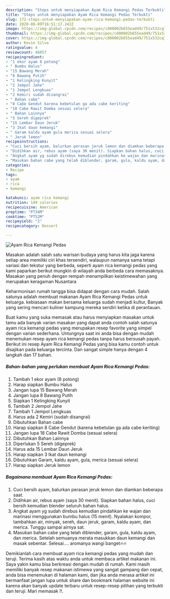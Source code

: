 ```yaml
---
description: "Steps untuk menyiapakan Ayam Rica Kemangi Pedas Terbukti"
title: "Steps untuk menyiapakan Ayam Rica Kemangi Pedas Terbukti"
slug: 172-steps-untuk-menyiapakan-ayam-rica-kemangi-pedas-terbukti
date: 2020-08-09T16:51:17.242Z
image: https://img-global.cpcdn.com/recipes/c800002b655ead49/751x532cq70/ayam-rica-kemangi-pedas-foto-resep-utama.jpg
thumbnail: https://img-global.cpcdn.com/recipes/c800002b655ead49/751x532cq70/ayam-rica-kemangi-pedas-foto-resep-utama.jpg
cover: https://img-global.cpcdn.com/recipes/c800002b655ead49/751x532cq70/ayam-rica-kemangi-pedas-foto-resep-utama.jpg
author: Kevin Silva
ratingvalue: 4
reviewcount: 46057
recipeingredient:
- "1 ekor ayam 8 potong"
- " Bumbu Halus"
- "15 Bawang Merah"
- "8 Bawang Putih"
- "1 Kelingking Kunyit"
- "2 Jempol Jahe"
- "1 Jempol Lengkuas"
- "2 Kemiri sudah disangrai"
- " Bahan cabe"
- "8 Cabe Gendut karena kebetulan ga ada cabe keriting"
- "18 Cabe Rawit Domba sesuai selera"
- " Bahan Lainnya"
- "5 Sereh digeprek"
- "15 Lembar Daun Jeruk"
- "3 Ikat daun kemangi"
- " Garam kaldu ayam gula merica sesuai selera"
- " Jeruk lemon"
recipeinstructions:
- "Cuci bersih ayam, balurkan perasan jeruk lemon dan diamkan beberapa saat."
- "Didihkan air, rebus ayam (saya 30 menit). Siapkan bahan halus, cuci bersih kemudian blender seluruh bahan halus."
- "Angkat ayam yg sudah direbus kemudian pindahkan ke wajan dan marinasi menggunakan bumbu halus (15 menit). Nyalakan kompor, tambahkan air, minyak, sereh, daun jeruk, garam, kaldu ayam, dan merica. Tunggu sampai airnya sat."
- "Masukan bahan cabe yang telah diblender, garam, gula, kaldu ayam, dan merica. Setelah semuanya merata masukkan daun kemangi dan masak sebentar. Selesai.... aromanya wangi banget🔥🔥"
categories:
- Recipe
tags:
- ayam
- rica
- kemangi

katakunci: ayam rica kemangi 
nutrition: 149 calories
recipecuisine: American
preptime: "PT34M"
cooktime: "PT52M"
recipeyield: "2"
recipecategory: Dessert

---
```



![Ayam Rica Kemangi Pedas](https://img-global.cpcdn.com/recipes/c800002b655ead49/751x532cq70/ayam-rica-kemangi-pedas-foto-resep-utama.jpg)

Masakan adalah salah satu warisan budaya yang harus kita jaga karena setiap area memiliki ciri khas tersendiri, walaupun namanya sama tetapi variasi dan tekstur yang berbeda, seperti ayam rica kemangi pedas yang kami paparkan berikut mungkin di wilayah anda berbeda cara memasaknya. Masakan yang penuh dengan rempah menampilkan keistimewahan yang merupakan keragaman Nusantara



Keharmonisan rumah tangga bisa didapat dengan cara mudah. Salah satunya adalah membuat makanan Ayam Rica Kemangi Pedas untuk keluarga. kebiasaan makan bersama keluarga sudah menjadi kultur, Banyak yang sering mencari kuliner kampung mereka sendiri ketika di perantauan.

Buat kamu yang suka memasak atau harus menyiapkan masakan untuk tamu ada banyak varian masakan yang dapat anda contoh salah satunya ayam rica kemangi pedas yang merupakan resep favorite yang simpel dengan varian sederhana. Untungnya saat ini anda bisa dengan mudah menemukan resep ayam rica kemangi pedas tanpa harus bersusah payah.
Berikut ini resep Ayam Rica Kemangi Pedas yang bisa kamu contoh untuk disajikan pada keluarga tercinta. Dan sangat simple hanya dengan 4 langkah dan 17 bahan.


<!--inarticleads1-->

##### Bahan-bahan yang perlukan membuat Ayam Rica Kemangi Pedas:

1. Tambah 1 ekor ayam (8 potong)
1. Harap siapkan  Bumbu Halus
1. Jangan lupa 15 Bawang Merah
1. Jangan lupa 8 Bawang Putih
1. Siapkan 1 Kelingking Kunyit
1. Tambah 2 Jempol Jahe
1. Tambah 1 Jempol Lengkuas
1. Harus ada 2 Kemiri (sudah disangrai)
1. Dibutuhkan  Bahan cabe
1. Harap siapkan 8 Cabe Gendut (karena kebetulan ga ada cabe keriting)
1. Jangan lupa 18 Cabe Rawit Domba (sesuai selera)
1. Dibutuhkan  Bahan Lainnya
1. Diperlukan 5 Sereh (digeprek)
1. Harus ada 15 Lembar Daun Jeruk
1. Harap siapkan 3 Ikat daun kemangi
1. Dibutuhkan  Garam, kaldu ayam, gula, merica (sesuai selera)
1. Harap siapkan  Jeruk lemon




<!--inarticleads2-->

##### Bagaimana membuat  Ayam Rica Kemangi Pedas:

1. Cuci bersih ayam, balurkan perasan jeruk lemon dan diamkan beberapa saat.
1. Didihkan air, rebus ayam (saya 30 menit). Siapkan bahan halus, cuci bersih kemudian blender seluruh bahan halus.
1. Angkat ayam yg sudah direbus kemudian pindahkan ke wajan dan marinasi menggunakan bumbu halus (15 menit). Nyalakan kompor, tambahkan air, minyak, sereh, daun jeruk, garam, kaldu ayam, dan merica. Tunggu sampai airnya sat.
1. Masukan bahan cabe yang telah diblender, garam, gula, kaldu ayam, dan merica. Setelah semuanya merata masukkan daun kemangi dan masak sebentar. Selesai.... aromanya wangi banget🔥🔥




Demikianlah cara membuat ayam rica kemangi pedas yang mudah dan teruji. Terima kasih atas waktu anda untuk membaca artikel makanan ini. Saya yakin kamu bisa berkreasi dengan mudah di rumah. Kami masih memiliki banyak resep makanan istimewa yang sangat gampang dan cepat, anda bisa menemukan di halaman kami, dan jika anda merasa artikel ini bermanfaat jangan lupa untuk share dan bookmark halaman website ini karena akan banyak update terbaru untuk resep-resep pilihan yang terbukti dan teruji. Mari memasak !!. 

